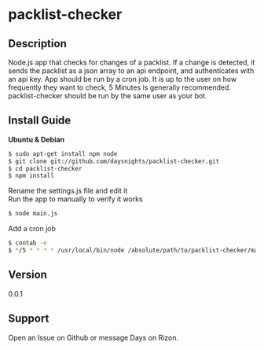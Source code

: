 # packlist-checker #
## Description ##
Node.js app that checks for changes of a packlist. If a change is detected, it sends the packlist as a json array to an api endpoint, and authenticates with an api key. App should be run by a cron job. It is up to the user on how frequently they want to check, 5 Minutes is generally recommended. packlist-checker should be run by the same user as your bot.
## Install Guide ##
**Ubuntu & Debian**
```sh
$ sudo apt-get install npm node
$ git clone git://github.com/daysnights/packlist-checker.git
$ cd packlist-checker
$ npm install
```
Rename the settings.js file and edit it  
Run the app to manually to verify it works
```sh
$ node main.js
```
Add a cron job
```sh
$ contab -e
$ */5 * * * * /usr/local/bin/node /absolute/path/to/packlist-checker/main.js
```
## Version ##
0.0.1
## Support ##
Open an Issue on Github or message Days on Rizon.
